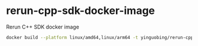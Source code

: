 # rerun-cpp-sdk-docker-image
Rerun C++ SDK docker image

```bash
docker build --platform linux/amd64,linux/arm64 -t yinguobing/rerun-cpp-sdk:0.21.0-ubuntu22.04 .
```
